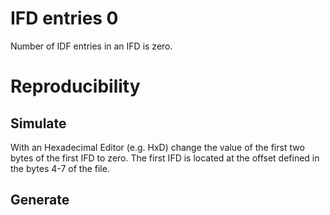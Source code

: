 # IFD entries 0
Number of IDF entries in an IFD is zero.

# Reproducibility
## Simulate
With an Hexadecimal Editor (e.g. HxD) change the value of the first two bytes of the first IFD to zero.
The first IFD is located at the offset defined in the bytes 4-7 of the file.

## Generate
